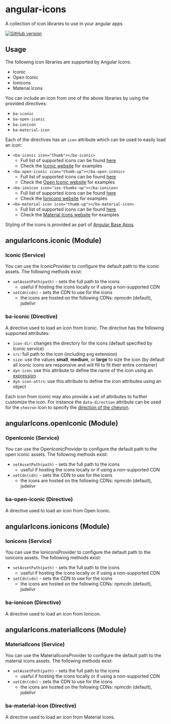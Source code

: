 # angular-icons
A collection of icon libraries to use in your angular apps

[![GitHub version](https://badge.fury.io/gh/base-apps%2Fangular-icons.svg)](https://badge.fury.io/gh/base-apps%2Fangular-icons)

## Usage
The following icon libraries are supported by Angular Icons:
- Iconic
- Open Iconic
- Ionicons
- Material Icons

You can include an icon from one of the above libraries by using the provided directives:
- `ba-iconic`
- `ba-open-iconic`
- `ba-ionicon`
- `ba-material-icon`

Each of the directives has an `icon` attribute which can be used to easily load an icon:
- `<ba-iconic icon="thumb"></ba-iconic>`
  - Full list of supported icons can be found [here](https://github.com/base-apps/angular-icons/tree/master/dist/icons/iconic)
  - Check the [Iconic website](https://useiconic.com/icons) for examples
- `<ba-open-iconic icon="thumb-up"></ba-open-iconic>`
  - Full list of supported icons can be found [here](https://github.com/base-apps/angular-icons/tree/master/dist/icons/open-iconic)
  - Check the [Open Iconic website](https://useiconic.com/open) for examples
- `<ba-ionicon icon="ios-thumbs-up"></ba-ionicon>`
  - Full list of supported icons can be found [here](https://github.com/base-apps/angular-icons/tree/master/dist/icons/ionicons)
  - Check the [Ionicons website](http://ionicons.com/) for examples
- `<ba-material-icon icon="thumb-up"></ba-material-icon>`
  - Full list of supported icons can be found [here](https://github.com/base-apps/angular-icons/tree/master/dist/icons/material-icons)
  - Check the [Material Icons website](https://design.google.com/icons/) for examples

Styling of the icons is provided as part of [Angular Base Apps](https://base-apps.github.io/angular-base-apps/#!/icon).

## angularIcons.iconic (Module)

### Iconic (Service)

You can use the IconicProvider to configure the default path to the iconic assets.  The following methods exist:
  - `setAssetPath(path)` - sets the full path to the icons
    - useful if hosting the icons locally or if using a non-supported CDN
  - `setCdn(cdn)` - sets the CDN to use for the icons
    - the icons are hosted on the following CDNs: npmcdn (default), jsdelivr

### ba-iconic (Directive)

A directive used to load an icon from Iconic.  The directive has the following supported attributes:
- `icon-dir`: changes the directory for the icons (default specified by Iconic service)
- `src`: full path to the icon (including svg extension)
- `size`: use the values **small**, **medium**, or **large** to size the icon (by default all iconic icons are responsive and will fill to fit their entire container)
- `dyn-icon`: use this attribute to define the name of the icon using an [expression](https://docs.angularjs.org/guide/expression)
- `dyn-icon-attrs`: use this attribute to define the icon attributes using an object

Each icon from iconic may also provide a set of attributes to further customize the icon.  For instance the `data-direction` attribute can be used for the `chevron` icon to specify the [direction of the chevron](https://useiconic.com/icons/chevron).

## angularIcons.openIconic (Module)

### OpenIconic (Service)

You can use the OpenIconicProvider to configure the default path to the open iconic assets.  The following methods exist:
  - `setAssetPath(path)` - sets the full path to the icons
    - useful if hosting the icons locally or if using a non-supported CDN
  - `setCdn(cdn)` - sets the CDN to use for the icons
    - the icons are hosted on the following CDNs: npmcdn (default), jsdelivr

### ba-open-iconic (Directive)

A directive used to load an icon from Open Iconic.

## angularIcons.ionicons (Module)

### Ionicons (Service)

You can use the IoniconsProvider to configure the default path to the ionicons assets.  The following methods exist:
  - `setAssetPath(path)` - sets the full path to the icons
    - useful if hosting the icons locally or if using a non-supported CDN
  - `setCdn(cdn)` - sets the CDN to use for the icons
    - the icons are hosted on the following CDNs: npmcdn (default), jsdelivr

### ba-ionicon (Directive)

A directive used to load an icon from Ionicon.

## angularIcons.materialIcons (Module)

### MaterialIcons (Service)

You can use the MaterialIconsProvider to configure the default path to the material icons assets.  The following methods exist:
  - `setAssetPath(path)` - sets the full path to the icons
    - useful if hosting the icons locally or if using a non-supported CDN
  - `setCdn(cdn)` - sets the CDN to use for the icons
    - the icons are hosted on the following CDNs: npmcdn (default), jsdelivr

### ba-material-icon (Directive)

A directive used to load an icon from Material Icons.
